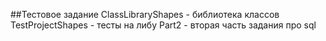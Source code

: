 
##Тестовое задание
ClassLibraryShapes - библиотека классов
TestProjectShapes - тесты на либу
Part2 - вторая часть задания про sql
